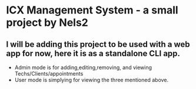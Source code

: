# ICX Management System - a small project by Nels2

## I will be adding this project to be used with a web app for now, here it is as a standalone CLI app.

- Admin mode is for adding,editing,removing, and viewing Techs/Clients/appointments
- User mode is simplying for viewing the three mentioned above.
